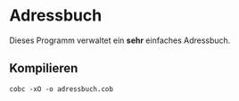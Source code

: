 # Adressbuch

Dieses Programm verwaltet ein **sehr** einfaches Adressbuch.

## Kompilieren

`cobc -xO -o adressbuch.cob`
